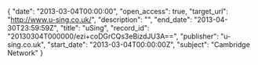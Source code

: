 {
  "date": "2013-03-04T00:00:00", 
  "open_access": true, 
  "target_url": "http://www.u-sing.co.uk/", 
  "description": "", 
  "end_date": "2013-04-30T23:59:59Z", 
  "title": "uSing", 
  "record_id": "20130304T000000/ezi+coDGrCQs3eBizdJU3A==", 
  "publisher": "u-sing.co.uk", 
  "start_date": "2013-03-04T00:00:00Z", 
  "subject": "Cambridge Network"
}

